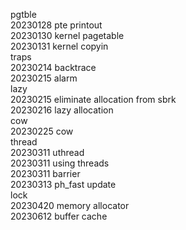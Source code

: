 pgtble  
20230128 pte printout   
20230130 kernel pagetable  
20230131 kernel copyin  
traps  
20230214 backtrace  
20230215 alarm  
lazy  
20230215 eliminate allocation from sbrk  
20230216 lazy allocation  
cow  
20230225 cow  
thread  
20230311 uthread  
20230311 using threads  
20230311 barrier  
20230313 ph_fast update  
lock  
20230420 memory allocator  
20230612 buffer cache  

